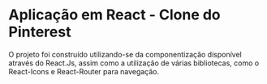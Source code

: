 # Aplicação em React - Clone do Pinterest
O projeto foi construído utilizando-se da componentização disponível através do React.Js, assim como a utilização de várias bibliotecas, como o React-Icons e React-Router para navegação.
